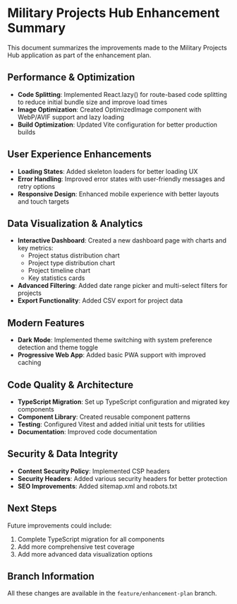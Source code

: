 # Military Projects Hub Enhancement Summary

This document summarizes the improvements made to the Military Projects Hub application as part of the enhancement plan.

## Performance & Optimization

- **Code Splitting**: Implemented React.lazy() for route-based code splitting to reduce initial bundle size and improve load times
- **Image Optimization**: Created OptimizedImage component with WebP/AVIF support and lazy loading
- **Build Optimization**: Updated Vite configuration for better production builds

## User Experience Enhancements

- **Loading States**: Added skeleton loaders for better loading UX
- **Error Handling**: Improved error states with user-friendly messages and retry options
- **Responsive Design**: Enhanced mobile experience with better layouts and touch targets

## Data Visualization & Analytics

- **Interactive Dashboard**: Created a new dashboard page with charts and key metrics:
  - Project status distribution chart
  - Project type distribution chart
  - Project timeline chart
  - Key statistics cards
- **Advanced Filtering**: Added date range picker and multi-select filters for projects
- **Export Functionality**: Added CSV export for project data

## Modern Features

- **Dark Mode**: Implemented theme switching with system preference detection and theme toggle
- **Progressive Web App**: Added basic PWA support with improved caching

## Code Quality & Architecture

- **TypeScript Migration**: Set up TypeScript configuration and migrated key components
- **Component Library**: Created reusable component patterns
- **Testing**: Configured Vitest and added initial unit tests for utilities
- **Documentation**: Improved code documentation

## Security & Data Integrity

- **Content Security Policy**: Implemented CSP headers
- **Security Headers**: Added various security headers for better protection
- **SEO Improvements**: Added sitemap.xml and robots.txt

## Next Steps

Future improvements could include:

1. Complete TypeScript migration for all components
2. Add more comprehensive test coverage
4. Add more advanced data visualization options

## Branch Information

All these changes are available in the `feature/enhancement-plan` branch.

